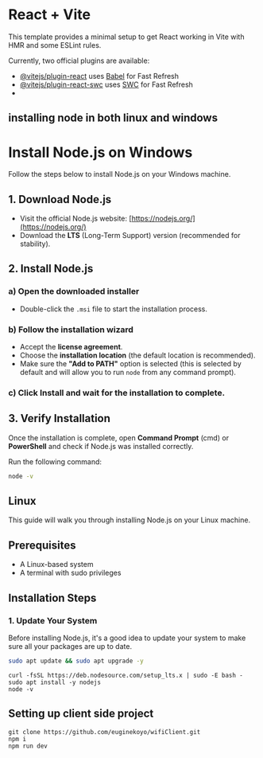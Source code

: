 # React + Vite

This template provides a minimal setup to get React working in Vite with HMR and some ESLint rules.

Currently, two official plugins are available:

- [@vitejs/plugin-react](https://github.com/vitejs/vite-plugin-react/blob/main/packages/plugin-react/README.md) uses [Babel](https://babeljs.io/) for Fast Refresh
- [@vitejs/plugin-react-swc](https://github.com/vitejs/vite-plugin-react-swc) uses [SWC](https://swc.rs/) for Fast Refresh
- 
## installing node in both linux and windows
# Install Node.js on Windows

Follow the steps below to install Node.js on your Windows machine.

## 1. Download Node.js
- Visit the official Node.js website: [https://nodejs.org/](https://nodejs.org/)
- Download the **LTS** (Long-Term Support) version (recommended for stability).

## 2. Install Node.js
### a) Open the downloaded installer
- Double-click the `.msi` file to start the installation process.

### b) Follow the installation wizard
- Accept the **license agreement**.
- Choose the **installation location** (the default location is recommended).
- Make sure the **"Add to PATH"** option is selected (this is selected by default and will allow you to run `node` from any command prompt).

### c) Click **Install** and wait for the installation to complete.

## 3. Verify Installation
Once the installation is complete, open **Command Prompt** (cmd) or **PowerShell** and check if Node.js was installed correctly.

Run the following command:

```bash
node -v
```

##  Linux

This guide will walk you through installing Node.js on your Linux machine.

## Prerequisites
- A Linux-based system
- A terminal with sudo privileges

## Installation Steps

### 1. Update Your System
Before installing Node.js, it's a good idea to update your system to make sure all your packages are up to date.

```bash
sudo apt update && sudo apt upgrade -y
```

```
curl -fsSL https://deb.nodesource.com/setup_lts.x | sudo -E bash -
sudo apt install -y nodejs
node -v

```
## Setting up client side project
 ```
git clone https://github.com/euginekoyo/wifiClient.git
npm i 
npm run dev
```
